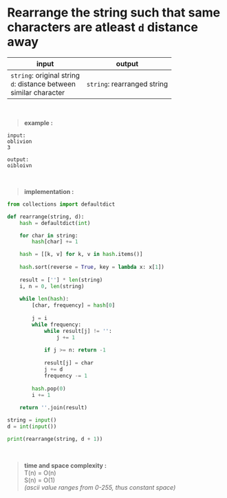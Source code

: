 # Rearrange the string such that same characters are atleast `d` distance away

| input | output |
| --- | --- |
| `string`: original string  <br> `d`: distance between <br> similar character | `string`: rearranged string |

<br>

> **example :**

```
input:
oblivion
3

output:
oibloivn
```

<br>

> **implementation :**

```python
from collections import defaultdict

def rearrange(string, d):
    hash = defaultdict(int)

    for char in string:
        hash[char] += 1

    hash = [[k, v] for k, v in hash.items()]
    
    hash.sort(reverse = True, key = lambda x: x[1])
    
    result = [''] * len(string)
    i, n = 0, len(string)
    
    while len(hash):
        [char, frequency] = hash[0]
        
        j = i
        while frequency:
            while result[j] != '':
                j += 1
            
            if j >= n: return -1
            
            result[j] = char
            j += d
            frequency -= 1
        
        hash.pop(0)
        i += 1
    
    return ''.join(result)

string = input()
d = int(input())

print(rearrange(string, d + 1))
```

<br>

> **time and space complexity :**
<br> T(n) = O(n)
<br> S(n) = O(1)
<br> *(ascii value ranges from 0-255, thus constant space)*
